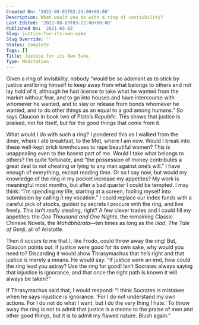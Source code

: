 ```yaml
---
Created On: '2022-08-01T02:25:00+00:00'
Description: What would you do with a ring of invisibility?
Last Edited: '2022-08-03T03:22:00+00:00'
Published On: '2021-03-03'
Slug: justice-for-its-own-sake
Slug Override: ''
Status: Complete
Tags: []
Title: Justice for its Own Sake
Type: Meditation
---
```

<p>Given a ring of invisibility, nobody “would be so adamant as to stick by justice and bring himself to keep away from what belongs to others and not lay hold of it, although he had license to take what he wanted from the market without fear, and to go into houses and have intercourse with whomever he wanted, and to slay or release from bonds whomever he wanted, and to do other things as an equal to a god among humans.” So says Glaucon in book two of Plato’s <em>Republic</em>. This shows that justice is praised, not for itself, but for the good things that come from it.</p>
<p>What would I do with such a ring? I pondered this as I walked from the diner, where I ate breakfast, to the Met, where I am now. Would I break into these well-kept brick townhouses to rape beautiful women? This is unappealing even to the basest part of me. Would I take what belongs to others? I’m quite fortunate, and “the possession of money contributes a great deal to not cheating or lying to any man against one’s will.” I have enough of everything, except reading time. Or so I say now, but would my knowledge of the ring in my pocket increase my appetites? My work is meaningful most months, but after a bad quarter I could be tempted. I may think: “I’m spending my life, starting at a screen, fooling myself into submission by calling it my vocation.” I could replace our index funds with a careful pick of stocks, guided by secrets I procure with the ring, and live freely. This isn’t <em>really</em> stealing, right? A few clever trades and I could fill my appetites: the <em>One Thousand and One Nights</em>, the remaining Classic Chinese Novels, the <em>Mahābhārata</em>—ten times as long as the <em>Iliad</em>, <em>The Tale of Genji</em>, all of Aristotle.</p>
<p>Then it occurs to me that I, like Frodo, could throw away the ring! But, Glaucon points out, if justice were good for its own sake, why would you need to? Discarding it would show Thrasymachus that he’s right and that justice is merely a means. He would say: “If justice were an end, how could the ring lead you astray? Use the ring for good! Isn’t Socrates always saying that injustice is ignorance, and that once the right path is known it will always be taken?”</p>
<p>If Thrasymachus said that, I would respond: “I think Socrates is mistaken when he says injustice is ignorance. ‘For I do not understand my own actions. For I do not do what I want, but I do the very thing I hate.’ To throw away the ring is not to admit that justice is a means to the praise of men and other good things, but it is to admit my flawed nature. Blush again.”</p>
